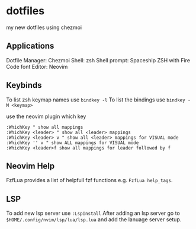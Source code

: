 # dotfiles
my new dotfiles using chezmoi

## Applications
Dotfile Manager: Chezmoi
Shell: zsh
Shell prompt: Spaceship ZSH with Fire Code font
Editor: Neovim

## Keybinds
To list zsh keymap names use `bindkey -l`
To list the bindings use `bindkey -M <keymap>`

use the neovim plugin which key
```
:WhichKey " show all mappings
:WhichKey <leader> " show all <leader> mappings
:WhichKey <leader> v " show all <leader> mappings for VISUAL mode
:WhichKey '' v " show ALL mappings for VISUAL mode
:WhichKey <leader>f show all mappings for leader followed by f
```

## Neovim Help

FzfLua <tab> provides a list of helpfull fzf functions e.g. `FzfLua help_tags`.

## LSP
To add new lsp server use `:LspInstall`
After adding an lsp server go to `$HOME/.config/nvim/lsp/lua/lsp.lua` and add the lanuage server setup.
